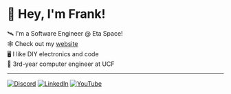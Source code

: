 # 👋 Hey, I'm Frank!

🛰️ I'm a Software Engineer @ Eta Space!<br>
🕸️ Check out my [website](https://www.franklaterza.com/) <br>
🖥️ I like DIY electronics and code<br>
🎒 3rd-year computer engineer at UCF<br>

---

[![Discord](https://img.shields.io/badge/Discord-%237289DA.svg?logo=discord&logoColor=white)](https://discord.gg/discord.gg/d4J7AQEF) [![LinkedIn](https://img.shields.io/badge/LinkedIn-%230077B5.svg?logo=linkedin&logoColor=white)](https://linkedin.com/in/laterzafrank) [![YouTube](https://img.shields.io/badge/YouTube-%23FF0000.svg?logo=YouTube&logoColor=white)](https://youtube.com/@UCuLsLChOp2IIjJQnbPQSq5Q) <br>
<!-- Proudly created with GPRM ( https://gprm.itsvg.in ) -->

